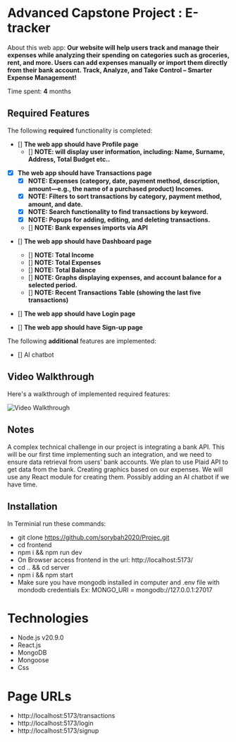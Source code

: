 # Advanced Capstone Project : E-tracker

About this web app: **Our website will help users track and manage their expenses while analyzing their spending on categories such as groceries, rent, and more. Users can add expenses manually or import them directly from their bank account. Track, Analyze, and Take Control – Smarter Expense Management!**

Time spent: **4** months

## Required Features

The following **required** functionality is completed:

- [] **The web app should have Profile page**
  - [] **NOTE: will display user information, including: Name, Surname, Address, Total Budget etc..**
- [x] **The web app should have Transactions page**
  - [x] **NOTE: Expenses (category, date, payment method, description, amount—e.g., the name of a purchased product) Incomes.**
  - [x] **NOTE: Filters to sort transactions by category, payment method, amount, and date.**
  - [x] **NOTE: Search functionality to find transactions by keyword.**
  - [x] **NOTE: Popups for adding, editing, and deleting transactions.**
  - [] **NOTE: Bank expenses imports via API**
- [] **The web app should have Dashboard page**

  - [] **NOTE: Total Income**
  - [] **NOTE: Total Expenses**
  - [] **NOTE: Total Balance**
  - [] **NOTE: Graphs displaying expenses, and account balance for a selected period.**
  - [] **NOTE: Recent Transactions Table (showing the last five transactions)**

- [] **The web app should have Login page**
- [] **The web app should have Sign-up page**

The following **additional** features are implemented:

- [] AI chatbot

## Video Walkthrough

Here's a walkthrough of implemented required features:

<img src='https://github.com/sorybah2020/Projec/blob/dorisa_shehi_test_branch/frontend/src/assets/capstone_project_video.webm' title='Video Walkthrough' width='' alt='Video Walkthrough' />

## Notes

A complex technical challenge in our project is integrating a bank API. This will be our first time implementing such an integration, and we need to ensure data retrieval from users' bank accounts. We plan to use Plaid API to get data from the bank.
Creating graphics based on our expenses. We will use any React module for creating them.
Possibly adding an AI chatbot if we have time.

## Installation

In Terminial run these commands:

- git clone https://github.com/sorybah2020/Projec.git
- cd frontend
- npm i && npm run dev
- On Browser access frontend in the url: http://localhost:5173/
- cd .. && cd server
- npm i && npm start
- Make sure you have mongodb installed in computer and .env file with mondodb credentials Ex: MONGO_URI = mongodb://127.0.0.1:27017

# Technologies

- Node.js v20.9.0
- React.js
- MongoDB
- Mongoose
- Css

# Page URLs

- http://localhost:5173/transactions
- http://localhost:5173/login
- http://localhost:5173/signup
